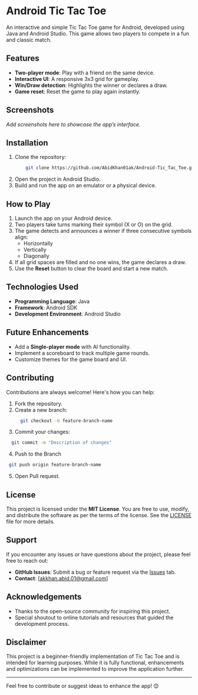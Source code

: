 # Android Tic Tac Toe

An interactive and simple Tic Tac Toe game for Android, developed using Java and Android Studio. This game allows two players to compete in a fun and classic match.

## Features

- **Two-player mode**: Play with a friend on the same device.
- **Interactive UI**: A responsive 3x3 grid for gameplay.
- **Win/Draw detection**: Highlights the winner or declares a draw.
- **Game reset**: Reset the game to play again instantly.

## Screenshots

_Add screenshots here to showcase the app’s interface._

## Installation

1. Clone the repository:
   ```bash
       git clone https://github.com/AbidKhan01ak/Android-Tic_Tac_Toe.git
     ```
2. Open the project in Android Studio.
3. Build and run the app on an emulator or a physical device.

## How to Play

1. Launch the app on your Android device.
2. Two players take turns marking their symbol (X or O) on the grid.
3. The game detects and announces a winner if three consecutive symbols align:
   - Horizontally
   - Vertically
   - Diagonally
4. If all grid spaces are filled and no one wins, the game declares a draw.
5. Use the **Reset** button to clear the board and start a new match.

## Technologies Used

- **Programming Language**: Java
- **Framework**: Android SDK
- **Development Environment**: Android Studio

## Future Enhancements

- Add a **Single-player mode** with AI functionality.
- Implement a scoreboard to track multiple game rounds.
- Customize themes for the game board and UI.

## Contributing

Contributions are always welcome! Here's how you can help:

1. Fork the repository.
2. Create a new branch:
   ```bash
     git checkout -b feature-branch-name
    ```
3. Commit your changes:
  ```bash
    git commit -m "Description of changes"
  ```
4. Push to the Branch
 ```bash
  git push origin feature-branch-name
 ```
5. Open Pull request.

## License

This project is licensed under the **MIT License**. You are free to use, modify, and distribute the software as per the terms of the license. See the [LICENSE](LICENSE) file for more details.

## Support

If you encounter any issues or have questions about the project, please feel free to reach out:

- **GitHub Issues**: Submit a bug or feature request via the [Issues](https://github.com/AbidKhan01ak/Android-Tic_Tac_Toe/issues) tab.
- **Contact**: [akkhan.abid.01@gmail.com]

## Acknowledgements

- Thanks to the open-source community for inspiring this project.
- Special shoutout to online tutorials and resources that guided the development process.

## Disclaimer

This project is a beginner-friendly implementation of Tic Tac Toe and is intended for learning purposes. While it is fully functional, enhancements and optimizations can be implemented to improve the application further.

---

Feel free to contribute or suggest ideas to enhance the app! 😊
